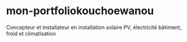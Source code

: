 # mon-portfoliokouchoewanou
Concepteur et installateur en installation solaire PV, électricité bâtiment, froid et climatisation 
